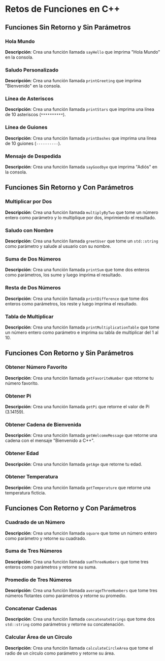 # Retos de Funciones en C++

## Funciones Sin Retorno y Sin Parámetros

### Hola Mundo

**Descripción**: Crea una función llamada `sayHello` que imprima "Hola Mundo" en la consola.

### Saludo Personalizado

**Descripción**: Crea una función llamada `printGreeting` que imprima "Bienvenido" en la consola.

### Línea de Asteriscos

**Descripción**: Crea una función llamada `printStars` que imprima una línea de 10 asteriscos (`**********`).

### Línea de Guiones

**Descripción**: Crea una función llamada `printDashes` que imprima una línea de 10 guiones (`----------`).

### Mensaje de Despedida

**Descripción**: Crea una función llamada `sayGoodbye` que imprima "Adiós" en la consola.

## Funciones Sin Retorno y Con Parámetros

### Multiplicar por Dos

**Descripción**: Crea una función llamada `multiplyByTwo` que tome un número entero como parámetro y lo multiplique por dos, imprimiendo el resultado.

### Saludo con Nombre

**Descripción**: Crea una función llamada `greetUser` que tome un `std::string` como parámetro y salude al usuario con su nombre.

### Suma de Dos Números

**Descripción**: Crea una función llamada `printSum` que tome dos enteros como parámetros, los sume y luego imprima el resultado.

### Resta de Dos Números

**Descripción**: Crea una función llamada `printDifference` que tome dos enteros como parámetros, los reste y luego imprima el resultado.

### Tabla de Multiplicar

**Descripción**: Crea una función llamada `printMultiplicationTable` que tome un número entero como parámetro e imprima su tabla de multiplicar del 1 al 10.

## Funciones Con Retorno y Sin Parámetros

### Obtener Número Favorito

**Descripción**: Crea una función llamada `getFavoriteNumber` que retorne tu número favorito.

### Obtener Pi

**Descripción**: Crea una función llamada `getPi` que retorne el valor de Pi (3.14159).

### Obtener Cadena de Bienvenida

**Descripción**: Crea una función llamada `getWelcomeMessage` que retorne una cadena con el mensaje "Bienvenido a C++".

### Obtener Edad

**Descripción**: Crea una función llamada `getAge` que retorne tu edad.

### Obtener Temperatura

**Descripción**: Crea una función llamada `getTemperature` que retorne una temperatura ficticia.

## Funciones Con Retorno y Con Parámetros

### Cuadrado de un Número

**Descripción**: Crea una función llamada `square` que tome un número entero como parámetro y retorne su cuadrado.

### Suma de Tres Números

**Descripción**: Crea una función llamada `sumThreeNumbers` que tome tres enteros como parámetros y retorne su suma.

### Promedio de Tres Números

**Descripción**: Crea una función llamada `averageThreeNumbers` que tome tres números flotantes como parámetros y retorne su promedio.

### Concatenar Cadenas

**Descripción**: Crea una función llamada `concatenateStrings` que tome dos `std::string` como parámetros y retorne su concatenación.

### Calcular Área de un Círculo

**Descripción**: Crea una función llamada `calculateCircleArea` que tome el radio de un círculo como parámetro y retorne su área.
